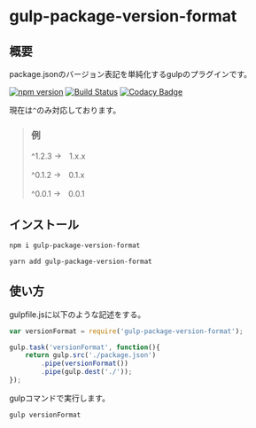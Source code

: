 # gulp-package-version-format

## 概要

package.jsonのバージョン表記を単純化するgulpのプラグインです。

[![npm version](https://badge.fury.io/js/gulp-package-version-format.svg)](https://badge.fury.io/js/gulp-package-version-format)
[![Build Status](https://travis-ci.org/ishi720/gulp-package-version-format.svg?branch=master)](https://travis-ci.org/ishi720/gulp-package-version-format)
[![Codacy Badge](https://api.codacy.com/project/badge/Grade/6c2b423ed00841af847d28e018730b67)](https://www.codacy.com/app/ishi720/gulp-package-version-format?utm_source=github.com&amp;utm_medium=referral&amp;utm_content=ishi720/gulp-package-version-format&amp;utm_campaign=Badge_Grade)

現在は`^`のみ対応しております。

> ### 例
>
> ^1.2.3 →　1.x.x
>
> ^0.1.2 →　0.1.x
>
> ^0.0.1 →　0.0.1

## インストール

```bash
npm i gulp-package-version-format
```

```bash
yarn add gulp-package-version-format
```


## 使い方

gulpfile.jsに以下のような記述をする。

```js
var versionFormat = require('gulp-package-version-format');

gulp.task('versionFormat', function(){
    return gulp.src('./package.json')
        .pipe(versionFormat())
        .pipe(gulp.dest('./'));
});
```

gulpコマンドで実行します。

```bash
gulp versionFormat
```

